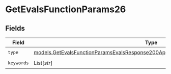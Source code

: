 # GetEvalsFunctionParams26


## Fields

| Field                                                                                                                                                                            | Type                                                                                                                                                                             | Required                                                                                                                                                                         | Description                                                                                                                                                                      |
| -------------------------------------------------------------------------------------------------------------------------------------------------------------------------------- | -------------------------------------------------------------------------------------------------------------------------------------------------------------------------------- | -------------------------------------------------------------------------------------------------------------------------------------------------------------------------------- | -------------------------------------------------------------------------------------------------------------------------------------------------------------------------------- |
| `type`                                                                                                                                                                           | [models.GetEvalsFunctionParamsEvalsResponse200ApplicationJSONResponseBodyData526Type](../models/getevalsfunctionparamsevalsresponse200applicationjsonresponsebodydata526type.md) | :heavy_check_mark:                                                                                                                                                               | N/A                                                                                                                                                                              |
| `keywords`                                                                                                                                                                       | List[*str*]                                                                                                                                                                      | :heavy_check_mark:                                                                                                                                                               | N/A                                                                                                                                                                              |